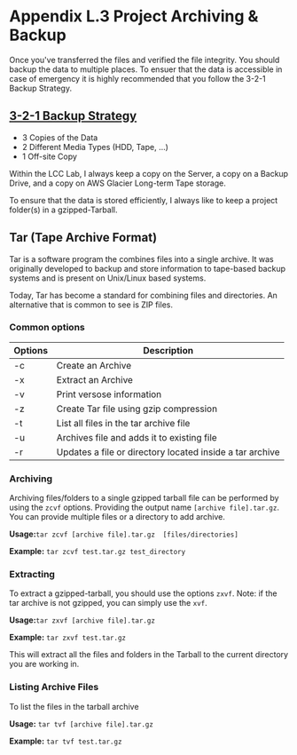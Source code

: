 # Appendix L.3 Project Archiving & Backup

Once you've transferred the files and verified the file integrity. You should backup the data to multiple places. To ensuer that the data is accessible in case of emergency it is highly recommended that you follow the 3-2-1 Backup Strategy.  

## [3-2-1 Backup Strategy](https://www.uschamber.com/co/run/technology/3-2-1-backup-rule) 
 - 3 Copies of the Data
 - 2 Different Media Types (HDD, Tape, …)
 - 1 Off-site Copy

Within the LCC Lab, I always keep a copy on the Server, a copy on a Backup Drive, and a copy on AWS Glacier Long-term Tape storage. 

To ensure that the data is stored efficiently, I always like to keep a project folder(s) in a gzipped-Tarball.

## Tar (Tape Archive Format)
Tar is a software program the combines files into a single archive. It was originally developed to backup and store information to tape-based backup systems and is present on Unix/Linux based systems.

Today, Tar has become a standard for combining files and directories.  An alternative that is common to see is ZIP files.

### Common options

| Options | Description |
| ------- | ----------- |
| -c      | Create an Archive | 
| -x      | Extract an Archive |
| -v      | Print versose information |
| -z      | Create Tar file using gzip compression |
| -t      | List all files in the tar archive file |
| -u      | Archives file and adds it to existing file |
| -r      | Updates a file or directory located inside a tar archive |

### Archiving
Archiving files/folders to a single gzipped tarball file can be performed by using the `zcvf` options.  Providing the output name `[archive file].tar.gz`.  You can provide multiple files or a directory to add archive.

**Usage:**`tar zcvf [archive file].tar.gz  [files/directories]`

**Example:** `tar zcvf test.tar.gz test_directory`

### Extracting
To extract a gzipped-tarball, you should use the options `zxvf`. Note: if the tar archive is not gzipped, you can simply use the `xvf`.

**Usage:**`tar zxvf [archive file].tar.gz`

**Example:** `tar zxvf test.tar.gz`

This will extract all the files and folders in the Tarball to the current directory you are working in.

### Listing Archive Files
To list the files in the tarball archive

**Usage:** `tar tvf [archive file].tar.gz`

**Example:** `tar tvf test.tar.gz`



